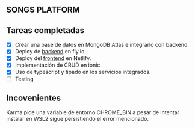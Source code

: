 ## SONGS PLATFORM

## Tareas completadas

- [x] Crear una base de datos en MongoDB Atlas e integrarlo con backend.
- [x] Deploy de [backend](https://back-stable.fly.dev/api) en fly.io.
- [x] Deploy del [frontend](https://beautiful-crumble-e48f83.netlify.app/) en Netlify.
- [x] Implementación de CRUD en ionic.
- [x] Uso de typescript y tipado en los servicios integrados.
- [ ] Testing

## Incovenientes

Karma pide una variable de entorno CHROME_BIN a pesar de intentar instalar en WSL2 sigue persistiendo el error mencionado.
